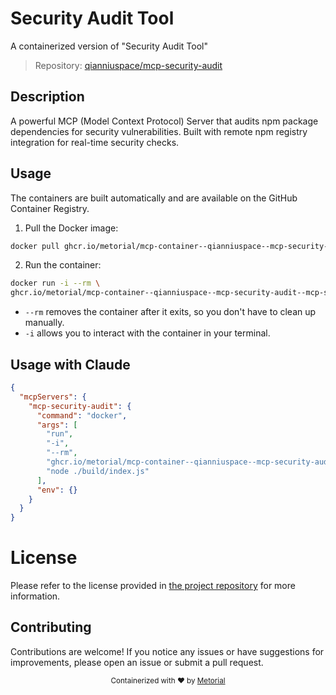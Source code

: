 
# Security Audit Tool

A containerized version of "Security Audit Tool"

> Repository: [qianniuspace/mcp-security-audit](https://github.com/qianniuspace/mcp-security-audit)

## Description

A powerful MCP (Model Context Protocol) Server that audits npm package dependencies for security vulnerabilities. Built with remote npm registry integration for real-time security checks.


## Usage

The containers are built automatically and are available on the GitHub Container Registry.

1. Pull the Docker image:

```bash
docker pull ghcr.io/metorial/mcp-container--qianniuspace--mcp-security-audit--mcp-security-audit
```

2. Run the container:

```bash
docker run -i --rm \ 
ghcr.io/metorial/mcp-container--qianniuspace--mcp-security-audit--mcp-security-audit  "node ./build/index.js"
```

- `--rm` removes the container after it exits, so you don't have to clean up manually.
- `-i` allows you to interact with the container in your terminal.




## Usage with Claude

```json
{
  "mcpServers": {
    "mcp-security-audit": {
      "command": "docker",
      "args": [
        "run",
        "-i",
        "--rm",
        "ghcr.io/metorial/mcp-container--qianniuspace--mcp-security-audit--mcp-security-audit",
        "node ./build/index.js"
      ],
      "env": {}
    }
  }
}
```

# License

Please refer to the license provided in [the project repository](https://github.com/qianniuspace/mcp-security-audit) for more information.

## Contributing

Contributions are welcome! If you notice any issues or have suggestions for improvements, please open an issue or submit a pull request.

<div align="center">
  <sub>Containerized with ❤️ by <a href="https://metorial.com">Metorial</a></sub>
</div>
  